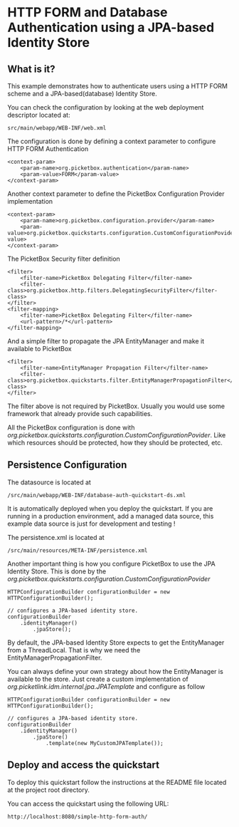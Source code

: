 HTTP FORM and Database Authentication using a JPA-based Identity Store
===================

What is it?
-----------

This example demonstrates how to authenticate users using a HTTP FORM scheme and a JPA-based(database) Identity Store.  

You can check the configuration by looking at the web deployment descriptor located at:

	src/main/webapp/WEB-INF/web.xml

The configuration is done by defining a context parameter to configure HTTP FORM Authentication

	<context-param>
		<param-name>org.picketbox.authentication</param-name>
		<param-value>FORM</param-value>
	</context-param>
	
Another context parameter to define the PicketBox Configuration Provider implementation

	<context-param>
		<param-name>org.picketbox.configuration.provider</param-name>
		<param-value>org.picketbox.quickstarts.configuration.CustomConfigurationPovider</param-value>
	</context-param>

The PicketBox Security filter definition

	<filter>
		<filter-name>PicketBox Delegating Filter</filter-name>
		<filter-class>org.picketbox.http.filters.DelegatingSecurityFilter</filter-class>
	</filter>
	<filter-mapping>
		<filter-name>PicketBox Delegating Filter</filter-name>
		<url-pattern>/*</url-pattern>
	</filter-mapping>
	
And a simple filter to propagate the JPA EntityManager and make it available to PicketBox

	<filter>
		<filter-name>EntityManager Propagation Filter</filter-name>
		<filter-class>org.picketbox.quickstarts.filter.EntityManagerPropagationFilter</filter-class>
	</filter>
	
The filter above is not required by PicketBox. Usually you would use some framework that already provide such capabilities.  
	
All the PicketBox configuration is done with *org.picketbox.quickstarts.configuration.CustomConfigurationPovider*. Like which resources should be protected, how they should be protected, etc.

Persistence Configuration
-----------

The datasource is located at 

	/src/main/webapp/WEB-INF/database-auth-quickstart-ds.xml
	
It is automatically deployed when you deploy the quickstart. If you are running in a production environment, add a managed data source, this example data source is just for development and testing !

The persistence.xml is located at

	/src/main/resources/META-INF/persistence.xml
	
Another important thing is how you configure PicketBox to use the JPA Identity Store. This is done by the *org.picketbox.quickstarts.configuration.CustomConfigurationPovider*

	HTTPConfigurationBuilder configurationBuilder = new HTTPConfigurationBuilder();
        
	// configures a JPA-based identity store.
    configurationBuilder
    	.identityManager()
    		.jpaStore();
    
By default, the JPA-based Identity Store expects to get the EntityManager from a ThreadLocal. That is why we need the EntityManagerPropagationFilter.

You can always define your own strategy about how the EntityManager is available to the store. Just create a custom implementation of *org.picketlink.idm.internal.jpa.JPATemplate* and configure as follow

	HTTPConfigurationBuilder configurationBuilder = new HTTPConfigurationBuilder();
        
	// configures a JPA-based identity store.
    configurationBuilder
    	.identityManager()
    		.jpaStore()
    			.template(new MyCustomJPATemplate());	

Deploy and access the quickstart
-----------

To deploy this quickstart follow the instructions at the README file located at the project root directory.

You can access the quickstart using the following URL:

	http://localhost:8080/simple-http-form-auth/